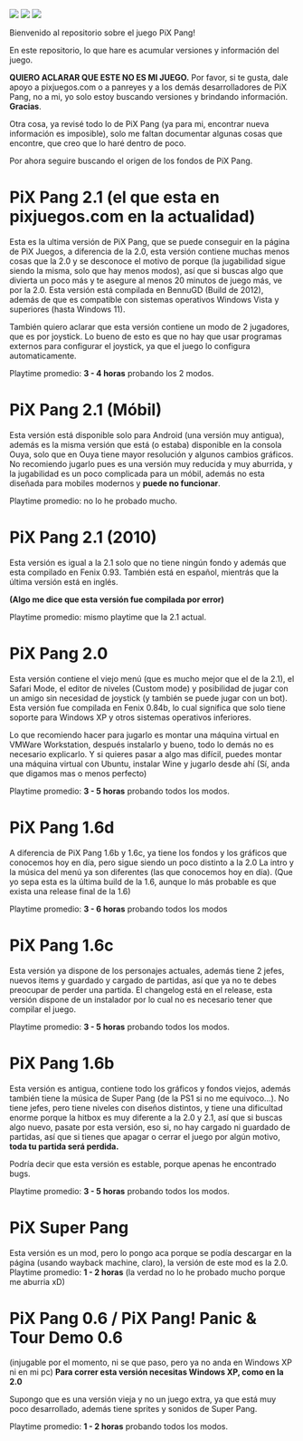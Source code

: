 ![](https://img.shields.io/github/downloads/tomiiiiiiiii/pixpang/total) ![](https://img.shields.io/github/last-commit/tomiiiiiiiii/pixpang) ![](https://img.shields.io/github/release-date/tomiiiiiiiii/pixpang)

Bienvenido al repositorio sobre el juego PiX Pang!

En este repositorio, lo que hare es acumular versiones y información del juego.

**QUIERO ACLARAR QUE ESTE NO ES MI JUEGO.** Por favor, si te gusta, dale apoyo a pixjuegos.com o a panreyes y a los demás desarrolladores de PiX Pang, no a mi, yo solo estoy buscando versiones y brindando información. **Gracias**.

Otra cosa, ya revisé todo lo de PiX Pang (ya para mi, encontrar nueva información es imposible), solo me faltan documentar algunas cosas que encontre, que creo que lo haré dentro de poco.

Por ahora seguire buscando el origen de los fondos de PiX Pang.

# PiX Pang 2.1 (el que esta en pixjuegos.com en la actualidad)
Esta es la ultima versión de PiX Pang, que se puede conseguir en la página de PiX Juegos, a diferencia de la 2.0, esta versión contiene muchas menos cosas que la 2.0 y se desconoce el motivo de porque (la jugabilidad sigue siendo la misma, solo que hay menos modos), así que si buscas algo que divierta un poco más y te asegure al menos 20 minutos de juego más, ve por la 2.0.
Esta versión está compilada en BennuGD (Build de 2012), además de que es compatible con sistemas operativos Windows Vista y superiores (hasta Windows 11). 

También quiero aclarar que esta versión contiene un modo de 2 jugadores, que es por joystick. Lo bueno de esto es que no hay que usar programas externos para configurar el joystick, ya que el juego lo configura automaticamente.

Playtime promedio: **3 - 4 horas** probando los 2 modos.

# PiX Pang 2.1 (Móbil)

Esta versión está disponible solo para Android (una versión muy antigua), además es la misma versión que está (o estaba) disponible en la consola Ouya, solo que en Ouya tiene mayor resolución y algunos cambios gráficos.
No recomiendo jugarlo pues es una versión muy reducida y muy aburrida, y la jugabilidad es un poco complicada para un móbil, además no esta diseñada para mobiles modernos y **puede no funcionar**.

Playtime promedio: no lo he probado mucho.

# PiX Pang 2.1 (2010)

Esta versión es igual a la 2.1 solo que no tiene ningún fondo y además que esta compilado en Fenix 0.93.
También está en español, mientrás que la última versión está en inglés.

**(Algo me dice que esta versión fue compilada por error)**

Playtime promedio: mismo playtime que la 2.1 actual.

# PiX Pang 2.0
Esta versión contiene el viejo menú (que es mucho mejor que el de la 2.1), el Safari Mode, el editor de niveles (Custom mode) y posibilidad de jugar con un amigo sin necesidad de joystick (y también se puede jugar con un bot). Esta versión fue compilada en Fenix 0.84b, lo cual significa que solo tiene soporte para Windows XP y otros sistemas operativos inferiores. 

Lo que recomiendo hacer para jugarlo es montar una máquina virtual en VMWare Workstation, después instalarlo y bueno, todo lo demás no es necesario explicarlo.
Y si quieres pasar a algo mas difícil, puedes montar una máquina virtual con Ubuntu, instalar Wine y jugarlo desde ahí (Sí, anda que digamos mas o menos perfecto) 

Playtime promedio: **3 - 5 horas** probando todos los modos.


# PiX Pang 1.6d
A diferencia de PiX Pang 1.6b y 1.6c, ya tiene los fondos y los gráficos que conocemos hoy en día, pero sigue siendo un poco distinto a la 2.0
La intro y la música del menú ya son diferentes (las que conocemos hoy en día).
(Que yo sepa esta es la última build de la 1.6, aunque lo más probable es que exista una release final de la 1.6)

Playtime promedio: **3 - 6 horas** probando todos los modos

# PiX Pang 1.6c
Esta versión ya dispone de los personajes actuales, además tiene 2 jefes, nuevos items y guardado y cargado de partidas, así que ya no te debes preocupar de perder una partida.
El changelog está en el release, esta versión dispone de un instalador por lo cual no es necesario tener que compilar el juego.

Playtime promedio: **3 - 5 horas** probando todos los modos.

# PiX Pang 1.6b
Esta versión es antigua, contiene todo los gráficos y fondos viejos, además también tiene la música de Super Pang (de la PS1 si no me equivoco...).
No tiene jefes, pero tiene niveles con diseños distintos, y tiene una dificultad enorme porque la hitbox es muy diferente a la 2.0 y 2.1, así que si buscas algo nuevo, pasate por esta versión, eso si, no hay cargado ni guardado de partidas, así que si tienes que apagar o cerrar el juego por algún motivo, **toda tu partida será perdida.**

Podría decir que esta versión es estable, porque apenas he encontrado bugs.

Playtime promedio: **3 - 5 horas** probando todos los modos.

# PiX Super Pang
Esta versión es un mod, pero lo pongo aca porque se podía descargar en la página (usando wayback machine, claro), la versión de este mod es la 2.0.
Playtime promedio: **1 - 2 horas** (la verdad no lo he probado mucho porque me aburria xD)

# PiX Pang 0.6 / PiX Pang! Panic & Tour Demo 0.6
(injugable por el momento, ni se que paso, pero ya no anda en Windows XP ni en mi pc)
**Para correr esta versión necesitas Windows XP, como en la 2.0**

Supongo que es una versión vieja y no un juego extra, ya que está muy poco desarrollado, además tiene sprites y sonidos de Super Pang.

Playtime promedio: **1 - 2 horas** probando todos los modos.
